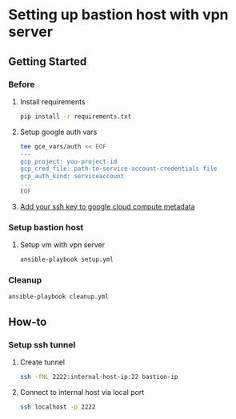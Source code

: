 # Setting up bastion host with vpn server

## Getting Started
### Before
1. Install requirements
    ```bash
    pip install -r requirements.txt
    ```

1. Setup google auth vars
    ```bash
    tee gce_vars/auth << EOF
    ---
    gcp_project: you-project-id
    gcp_cred_file: path-to-service-account-credentials file
    gcp_auth_kind: serviceaccount
    ...
    EOF
    ```
1. [Add your ssh key to google cloud compute metadata](https://cloud.google.com/compute/docs/instances/adding-removing-ssh-keys)

### Setup bastion host
1. Setup vm with vpn server
    ```bash
    ansible-playbook setup.yml
    ```

### Cleanup
```bash
ansible-playbook cleanup.yml
```

## How-to
### Setup ssh tunnel
1. Create tunnel
    ```bash
    ssh -fNL 2222:internal-host-ip:22 bastion-ip
    ```

1. Connect to internal host via local port
    ```bash
    ssh localhost -p 2222
    ```
